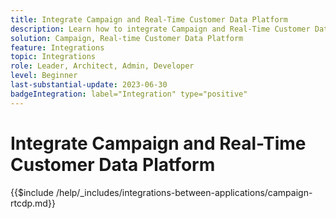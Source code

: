 ```yaml
---
title: Integrate Campaign and Real-Time Customer Data Platform 
description: Learn how to integrate Campaign and Real-Time Customer Data Platform.
solution: Campaign, Real-time Customer Data Platform
feature: Integrations
topic: Integrations
role: Leader, Architect, Admin, Developer
level: Beginner
last-substantial-update: 2023-06-30
badgeIntegration: label="Integration" type="positive"
---
```


# Integrate Campaign and Real-Time Customer Data Platform

{{$include /help/_includes/integrations-between-applications/campaign-rtcdp.md}}
